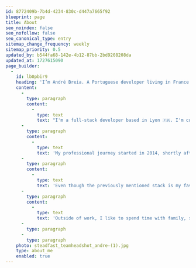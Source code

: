 ```yaml
---
id: 8772409b-7b4d-4234-830c-d447a7665f92
blueprint: page
title: About
seo_noindex: false
seo_nofollow: false
seo_canonical_type: entry
sitemap_change_frequency: weekly
sitemap_priority: 0.5
updated_by: b544fa68-142e-4b12-87bb-2bd9208208da
updated_at: 1727615090
page_builder:
  -
    id: lb0pbir9
    heading: 'I’m André Breia. A Portuguese developer living in France.'
    content:
      -
        type: paragraph
        content:
          -
            type: text
            text: "I'm a full-stack developer based in Lyon 🇫🇷. I'm currently working as a freelance developer with Laravel expertise."
      -
        type: paragraph
        content:
          -
            type: text
            text: 'My professional journey started in 2014, shortly after I graduated with a Computer Science and Engineering degree, in Portugal. I then moved to the UK for an internship, that turned into a full-time job, building WordPress websites for many clients. After a while, I moved on to a PHP developer role at Steadfast Collective, where we build Laravel websites and web applications using Laravel, Vuejs and TailwindCSS as the primary tech stack. In the meanwhile, I moved to France and got a new role at the company as a Tech Lead. Fast forward a few years and I made the move to work as a freelance web developer.'
      -
        type: paragraph
        content:
          -
            type: text
            text: 'Even though the previously mentioned stack is my favourite, I also love learning new things, and I do, sometimes, spend some time exploring new tech or tools.'
      -
        type: paragraph
        content:
          -
            type: text
            text: 'Outside of work, I like to spend time with family, spend time in nature, sports, gaming and many other things. I have recently been enjoying participating in artisan workshops to learn to make something with my own hands!'
      -
        type: paragraph
      -
        type: paragraph
    photo: steadfast_teamheadshot_andre-(1).jpg
    type: about_me
    enabled: true
---
```

